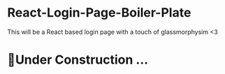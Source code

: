 # React-Login-Page-Boiler-Plate
This will be a React based login page with a touch of glassmorphysim &lt;3
# :construction_worker:Under Construction ...
